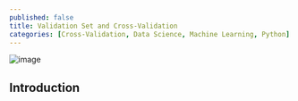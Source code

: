 ```yaml
---
published: false
title: Validation Set and Cross-Validation
categories: [Cross-Validation, Data Science, Machine Learning, Python]
---
```


![image](/assets/images/name.jpeg?raw=true)

## Introduction
